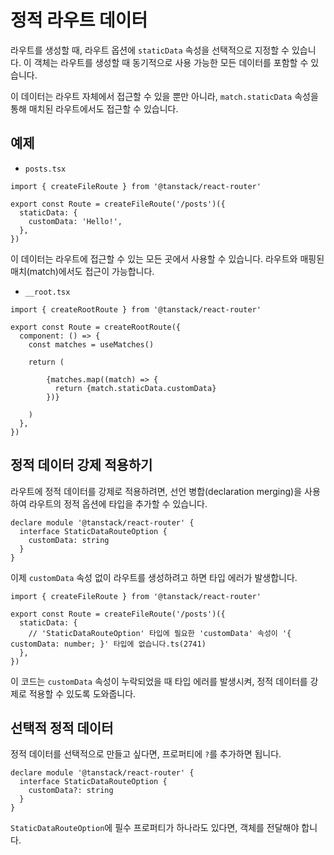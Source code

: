 # 정적 라우트 데이터

라우트를 생성할 때, 라우트 옵션에 `staticData` 속성을 선택적으로 지정할 수 있습니다. 이 객체는 라우트를 생성할 때 동기적으로 사용 가능한 모든 데이터를 포함할 수 있습니다.

이 데이터는 라우트 자체에서 접근할 수 있을 뿐만 아니라, `match.staticData` 속성을 통해 매치된 라우트에서도 접근할 수 있습니다.


## 예제

- `posts.tsx`

```tsx
import { createFileRoute } from '@tanstack/react-router'

export const Route = createFileRoute('/posts')({
  staticData: {
    customData: 'Hello!',
  },
})
```

이 데이터는 라우트에 접근할 수 있는 모든 곳에서 사용할 수 있습니다. 라우트와 매핑된 매치(match)에서도 접근이 가능합니다.

- `__root.tsx`

```tsx
import { createRootRoute } from '@tanstack/react-router'

export const Route = createRootRoute({
  component: () => {
    const matches = useMatches()

    return (
      
        {matches.map((match) => {
          return {match.staticData.customData}
        })}
      
    )
  },
})
```


## 정적 데이터 강제 적용하기

라우트에 정적 데이터를 강제로 적용하려면, 선언 병합(declaration merging)을 사용하여 라우트의 정적 옵션에 타입을 추가할 수 있습니다.

```tsx
declare module '@tanstack/react-router' {
  interface StaticDataRouteOption {
    customData: string
  }
}
```

이제 `customData` 속성 없이 라우트를 생성하려고 하면 타입 에러가 발생합니다.

```tsx
import { createFileRoute } from '@tanstack/react-router'

export const Route = createFileRoute('/posts')({
  staticData: {
    // 'StaticDataRouteOption' 타입에 필요한 'customData' 속성이 '{ customData: number; }' 타입에 없습니다.ts(2741)
  },
})
```

이 코드는 `customData` 속성이 누락되었을 때 타입 에러를 발생시켜, 정적 데이터를 강제로 적용할 수 있도록 도와줍니다.


## 선택적 정적 데이터

정적 데이터를 선택적으로 만들고 싶다면, 프로퍼티에 `?`를 추가하면 됩니다.

```tsx
declare module '@tanstack/react-router' {
  interface StaticDataRouteOption {
    customData?: string
  }
}
```

`StaticDataRouteOption`에 필수 프로퍼티가 하나라도 있다면, 객체를 전달해야 합니다.


